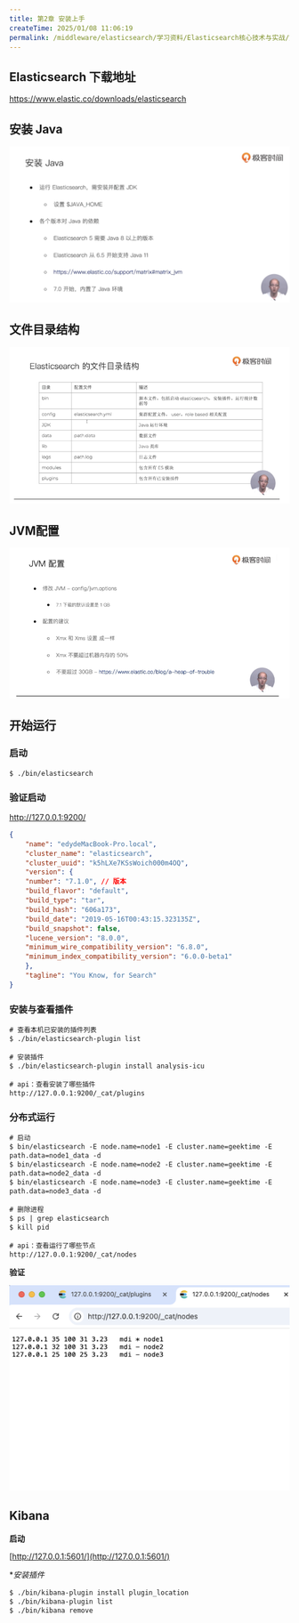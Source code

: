 ```yaml
---
title: 第2章 安装上手
createTime: 2025/01/08 11:06:19
permalink: /middleware/elasticsearch/学习资料/Elasticsearch核心技术与实战/第2章 安装上手/
---
```


## Elasticsearch 下载地址

https://www.elastic.co/downloads/elasticsearch

## 安装 Java

![安装Java](/images/middleware/elasticsearch/Elasticsearch核心技术与实战/第2章/安装Java.png)

## 文件目录结构

![文件目录结构](/images/middleware/elasticsearch/Elasticsearch核心技术与实战/第2章/文件目录结构.png)

## JVM配置

![JVM配置](/images/middleware/elasticsearch/Elasticsearch核心技术与实战/第2章/JVM配置.png)

## 开始运行

### 启动

```
$ ./bin/elasticsearch

```

### 验证启动

http://127.0.0.1:9200/

```json
{
    "name": "edydeMacBook-Pro.local",
    "cluster_name": "elasticsearch",
    "cluster_uuid": "k5hLXe7KSsWoich000m4OQ",
    "version": {
    "number": "7.1.0", // 版本
    "build_flavor": "default",
    "build_type": "tar",
    "build_hash": "606a173",
    "build_date": "2019-05-16T00:43:15.323135Z",
    "build_snapshot": false,
    "lucene_version": "8.0.0",
    "minimum_wire_compatibility_version": "6.8.0",
    "minimum_index_compatibility_version": "6.0.0-beta1"
    },
    "tagline": "You Know, for Search"
}
```

### 安装与查看插件

```shell
# 查看本机已安装的插件列表
$ ./bin/elasticsearch-plugin list

# 安装插件
$ ./bin/elasticsearch-plugin install analysis-icu

# api：查看安装了哪些插件
http://127.0.0.1:9200/_cat/plugins
```

### 分布式运行

```shell
# 启动
$ bin/elasticsearch -E node.name=node1 -E cluster.name=geektime -E path.data=node1_data -d
$ bin/elasticsearch -E node.name=node2 -E cluster.name=geektime -E path.data=node2_data -d
$ bin/elasticsearch -E node.name=node3 -E cluster.name=geektime -E path.data=node3_data -d

# 删除进程
$ ps | grep elasticsearch
$ kill pid

# api：查看运行了哪些节点
http://127.0.0.1:9200/_cat/nodes
```

**验证**

![分布式运行](/images/middleware/elasticsearch/Elasticsearch核心技术与实战/第2章/分布式运行.png)

## Kibana

**启动**

[http://127.0.0.1:5601/](http://127.0.0.1:5601/)


**安装插件*

```
$ ./bin/kibana-plugin install plugin_location
$ ./bin/kibana-plugin list
$ ./bin/kibana remove
```